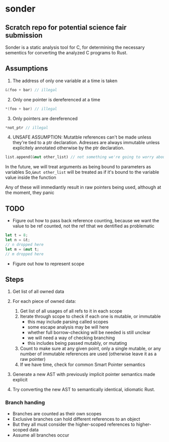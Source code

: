 # sonder

## Scratch repo for potential science fair submission

Sonder is a static analysis tool for C, for determining the necessary sementics for converting the analyzed C programs to Rust.

## Assumptions

1. The address of only one variable at a time is taken

```c
&(foo + bar) // illegal
```

2. Only one pointer is dereferenced at a time

```c
*(foo + bar) // illegal
```

3. Only pointers are dereferenced

```c
*not_ptr // illegal
```

4. UNSAFE ASSUMPTION: Mutatble references can't be made unless they're tied to a ptr declaration.
   Adresses are always immutable unless explicitely annotated otherwise by the ptr declaration.

```rust
list.append(&mut other_list) // not something we're going to worry about for now
```

In the future, we will treat arguments as being bound to parameters as variables
So,`&mut other_list` will be treated as if it's bound to the variable value inside the function

Any of these will immediantly result in raw pointers being used, although at the moment, they panic

## TODO

- Figure out how to pass back reference counting, because we want the value to be ref counted, not the ref tthat we dentified as problematic

```rust
let t = 8;
let n = &t;
// n dropped here
let m = &mut t;
// m dropped here
```

- Figure out how to represent scope

## Steps

1. Get list of all owned data
2. For each piece of owned data:

   1. Get list of all usages of all refs to it in each scope
   2. Iterate through scope to check if each one is mutable, or immutable
      - this may include parsing called scopes
      - some escape analysis may be will here
      - whether full borrow-checking will be needed is still unclear
      - we will need a way of checking branching
      - this includes being passed mutably, or mutating
   3. Count to make sure at any given point, only a single mutable, or any number of immutable references are used (otherwise leave it as a raw pointer)
   4. If we have time, check for common Smart Pointer semantics

3. Generate a new AST with previously implicit pointer semantics made explicit
4. Try converting the new AST to semantically identical, idiomatic Rust.

### Branch handing

- Branches are counted as their own scopes
- Exclusive branches can hold different references to an object
- But they all must consider the higher-scoped references to higher-scoped data
- Assume all branches occur
